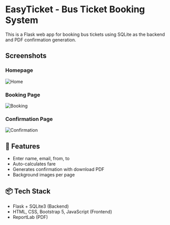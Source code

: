 #  EasyTicket - Bus Ticket Booking System

This is a Flask web app for booking bus tickets using SQLite as the backend and PDF confirmation generation.

##  Screenshots

### Homepage
![Home](screenshots/home.png)

### Booking Page
![Booking](screenshots/booking.png)

### Confirmation Page
![Confirmation](screenshots/confirmation.png)

## 🚀 Features

- Enter name, email, from, to
- Auto-calculates fare
- Generates confirmation with download PDF
- Background images per page

## 📦 Tech Stack

- Flask + SQLite3 (Backend)
- HTML, CSS, Bootstrap 5, JavaScript (Frontend)
- ReportLab (PDF)

